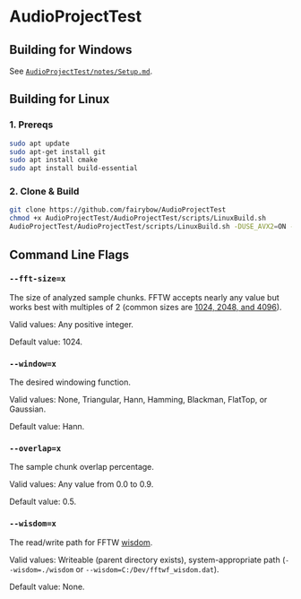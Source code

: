 # AudioProjectTest

## Building for Windows

See [`AudioProjectTest/notes/Setup.md`](AudioProjectTest/notes/Setup.md).

## Building for Linux

### 1. Prereqs

```bash
sudo apt update
sudo apt-get install git
sudo apt install cmake
sudo apt install build-essential
```

### 2. Clone & Build

```bash
git clone https://github.com/fairybow/AudioProjectTest
chmod +x AudioProjectTest/AudioProjectTest/scripts/LinuxBuild.sh
AudioProjectTest/AudioProjectTest/scripts/LinuxBuild.sh -DUSE_AVX2=ON -DUSE_DX_BENCH_MACROS=ON -DUSE_LOGGING=ON
```

## Command Line Flags

### `--fft-size=x`

The size of analyzed sample chunks. FFTW accepts nearly any value but works best with multiples of 2 (common sizes are [1024, 2048, and 4096](https://dobrian.github.io/cmp/topics/fourier-transform/1.getting-to-the-frequency-domain-theory.html)).

Valid values: Any positive integer.

Default value: 1024.

### `--window=x`

The desired windowing function.

Valid values: None, Triangular, Hann, Hamming, Blackman, FlatTop, or Gaussian.

Default value: Hann.

### `--overlap=x`

The sample chunk overlap percentage.

Valid values: Any value from 0.0 to 0.9.

Default value: 0.5.

### `--wisdom=x`

The read/write path for FFTW [wisdom](https://fftw.org/fftw3_doc/Words-of-Wisdom_002dSaving-Plans.html).

Valid values: Writeable (parent directory exists), system-appropriate path (`--wisdom=./wisdom` or `--wisdom=C:/Dev/fftwf_wisdom.dat`).

Default value: None.
